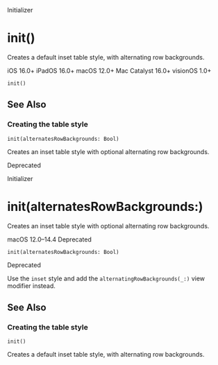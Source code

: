 Initializer

# init()

Creates a default inset table style, with alternating row backgrounds.

iOS 16.0+  iPadOS 16.0+  macOS 12.0+  Mac Catalyst 16.0+  visionOS 1.0+

    
    
    init()

## See Also

### Creating the table style

`init(alternatesRowBackgrounds: Bool)`

Creates an inset table style with optional alternating row backgrounds.

Deprecated

Initializer

# init(alternatesRowBackgrounds:)

Creates an inset table style with optional alternating row backgrounds.

macOS 12.0–14.4  Deprecated

    
    
    init(alternatesRowBackgrounds: Bool)

Deprecated

Use the `inset` style and add the `alternatingRowBackgrounds(_:)` view
modifier instead.

## See Also

### Creating the table style

`init()`

Creates a default inset table style, with alternating row backgrounds.

